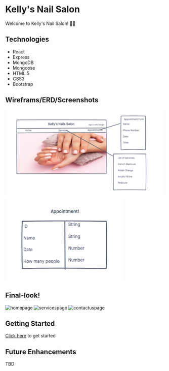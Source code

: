 # Kelly's Nail Salon

Welcome to Kelly's Nail Salon! 💅🏻

## Technologies
- React
- Express
- MongoDB
- Mongoose
- HTML 5
- CSS3
- Bootstrap

## Wireframs/ERD/Screenshots
![wireframe](./images/wireframe.png)
![ERD](./images/ERD.png)

## Final-look!
![homepage]()
![servicespage]()
![contactuspage]()

## Getting Started
[Click here](#) to get started

## Future Enhancements
TBD
